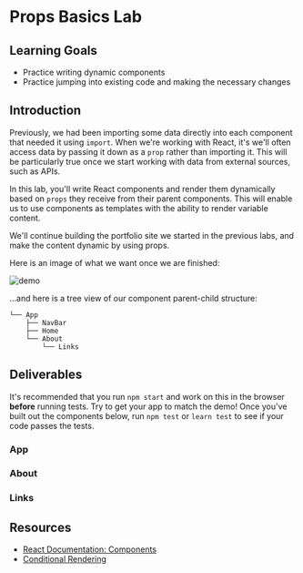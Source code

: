# Props Basics Lab

## Learning Goals

- Practice writing dynamic components
- Practice jumping into existing code and making the necessary changes

## Introduction

Previously, we had been importing some data directly into each component that
needed it using `import`. When we're working with React, it's we'll often access
data by passing it down as a `prop` rather than importing it. This will be
particularly true once we start working with data from external sources, such as
APIs.

In this lab, you'll write React components and render them dynamically based on
`props` they receive from their parent components. This will enable us to use
components as templates with the ability to render variable content.

We'll continue building the portfolio site we started in the previous labs, and
make the content dynamic by using props.

Here is an image of what we want once we are finished:

![demo](https://raw.githubusercontent.com/learn-co-curriculum/react-hooks-props-basics-lab/master/images/demo.png)

...and here is a tree view of our component parent-child structure:

```text
└── App
    ├── NavBar
    ├── Home
    └── About
        └── Links
```

## Deliverables

It's recommended that you run `npm start` and work on this in the browser
**before** running tests. Try to get your app to match the demo! Once you've
built out the components below, run `npm test` or `learn test` to see if your
code passes the tests.

### App

<!-- In the `App` component, pass down data from the `user` object as props to the
`Home` component so that it renders correctly. There is some starter code for
you in the `Home` component that should give you a clue as to what props this
component takes in. -->

<!-- `App` should also pass down a prop of `bio` to the `About` component. -->

<!-- Finally, `App` should **also** pass down the `github` and `linkedin` links to
the `About` component, so that `About` can pass those props down to the `Links`
component! -->

### About

<!-- Update the `About` component so that:

- If a prop of `bio` is passed to this component, it is displayed inside of a
  `<p>` tag
- If a prop of `bio` is not passed down, or if `bio` is an empty string,
  **don't** display the `<p>` tag
- **Hint**: you'll need to do some
  [_conditional rendering_][conditional rendering] here to determine whether or
  not to display the `<p>` tag -->

### Links

<!-- Create a new component called `Links`. In this component, display the following:

- a `<h3>` element with the text of "Links"
- a `<a>` element with its `href` and text set to the user's Github link, passed
  down as a prop
- a second `<a>` element with its `href` and text set to the user's LinkedIn
  link, passed down as a prop -->

## Resources

- [React Documentation: Components](https://reactjs.org/docs/react-component.html)
- [Conditional Rendering][]

[conditional rendering]: https://reactjs.org/docs/conditional-rendering.html
